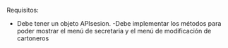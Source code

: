 Requisitos:
- Debe tener un objeto APIsesion.
-Debe implementar los métodos para poder mostrar el menú de secretaria y el menú de modificación de cartoneros




